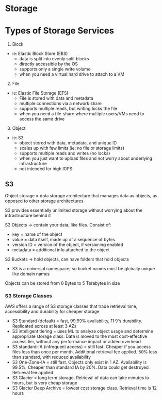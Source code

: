 # Storage

# Types of Storage Services

1. Block

- ie: Elastic Block Store (EBS)
  - data is split into evenly split blocks
  - directly accessible by the OS
  - supports only a single write volume
  - when you need a virtual hard drive to attach to a VM

2. File

- ie: Elastic File Storage (EFS)
  - File is stored with data and metadata
  - multiple connections via a network share
  - supports multiple reads, but writing locks the file
  - when you need a file-share where multiple users/VMs need to access the same drive

3. Object

- ie: S3
  - object stored with data, metadata, and unique ID
  - scales up with few limits (ie: no file or storage limits)
  - supports multiple reads and writes (no locks)
  - when you just want to upload files and not worry about underlying infrastructure
  - not intended for high IOPS

## S3

Object storage = data storage architecture that manages data as objects, as opposed to other storage architectures

S3 provides essentially unlimited storage without worrying about the infrastructure behind it

S3 Objects -> contain your data, like files. Consist of:

- key = name of the object
- value = data itself, made up of a sequence of bytes
- version ID = version of the object, if versioning enabled
- metadata = additional info attached to the object

S3 Buckets -> hold objects, can have folders that hold objects

- S3 is a universal namespace, so bucket names must be globally unique like domain names

Objects can be stored from 0 Bytes to 5 Terabytes in size

### S3 Storage Classes

AWS offers a range of S3 storage classes that trade retrieval time, accessibility and durability for cheaper storage

- S3 Standard (default) = fast, 99.99% availability, 11 9's durability. Replicated across at least 3 AZs
- S3 intelligent tiering = uses ML to analyze object usage and determine appropriate storage class. Data is moved to the most cost-effective access tier, without any performance impact or added overhead
- S3 standard-IA (infrequent access) = still fast. Cheaper if you access files less than once per month. Additional retrieval fee applied. 50% less than standard, with reduced availability
- S3 One-Zone-IA = still fast. Objects only exist in 1 AZ. Availability is 99.5%. Cheaper than standard IA by 20%. Data could get destroyed. Retrieval fee applied
- S3 Glacier = long term storage. Retrieval of data can take minutes to hours, but is very cheap storage
- S3 Glacier Deep Archive = lowest cost storage class. Retrieval time is 12 hours

